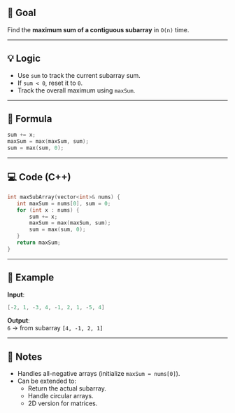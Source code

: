 ## 🎯 Goal

Find the **maximum sum of a contiguous subarray** in `O(n)` time.

---
## 💡 Logic
- Use `sum` to track the current subarray sum.
- If `sum < 0`, reset it to `0`.
- Track the overall maximum using `maxSum`.
---
## 🧠 Formula

 ```cpp
sum += x;
maxSum = max(maxSum, sum);
sum = max(sum, 0);
```
---
## 💻 Code (C++)

 ```cpp
int maxSubArray(vector<int>& nums) {
    int maxSum = nums[0], sum = 0;
    for (int x : nums) {
        sum += x;
        maxSum = max(maxSum, sum);
        sum = max(sum, 0);
    }
    return maxSum;
}
```
---
## 📌 Example

**Input**:
 ```cpp
[-2, 1, -3, 4, -1, 2, 1, -5, 4]
```

**Output**:  
`6` → from subarray `[4, -1, 2, 1]`

---
## 📝 Notes

- Handles all-negative arrays (initialize `maxSum = nums[0]`).
- Can be extended to:
  - Return the actual subarray.
  - Handle circular arrays.
  - 2D version for matrices.